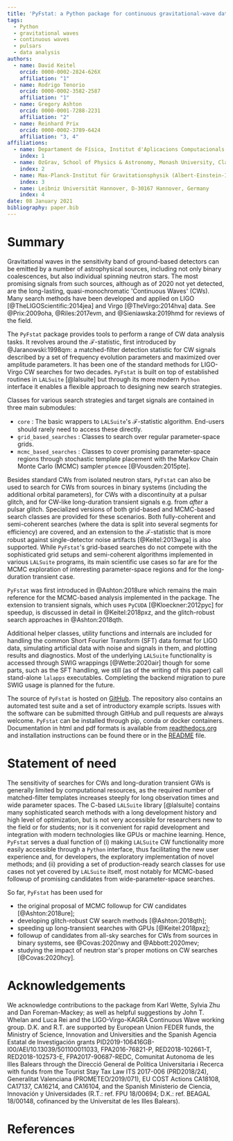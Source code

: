 ```yaml
---
title: 'PyFstat: a Python package for continuous gravitational-wave data analysis'
tags:
  - Python
  - gravitational waves
  - continuous waves
  - pulsars
  - data analysis
authors:
  - name: David Keitel
    orcid: 0000-0002-2824-626X
    affiliation: "1"
  - name: Rodrigo Tenorio
    orcid: 0000-0002-3582-2587
    affiliation: "1"
  - name: Gregory Ashton
    orcid: 0000-0001-7288-2231
    affiliation: "2"
  - name: Reinhard Prix
    orcid: 0000-0002-3789-6424
    affiliation: "3, 4"
affiliations:
  - name: Departament de Física, Institut d'Aplicacions Computacionals i de Codi Comunitari (IAC3), Universitat de les Illes Balears, and Institut d'Estudis Espacials de Catalunya (IEEC), Crta. Valldemossa km 7.5, E-07122 Palma, Spain
    index: 1
  - name: OzGrav, School of Physics & Astronomy, Monash University, Clayton 3800, Victoria, Australia
    index: 2
  - name: Max-Planck-Institut für Gravitationsphysik (Albert-Einstein-Institut), D-30167 Hannover, Germany
    index: 3
  - name: Leibniz Universität Hannover, D-30167 Hannover, Germany
    index: 4
date: 08 January 2021
bibliography: paper.bib
---
```


# Summary

Gravitational waves in the sensitivity band of ground-based detectors
can be emitted by a number of astrophysical sources,
including not only binary coalescences, but also individual spinning neutron stars.
The most promising signals from such sources,
although as of 2020 not yet detected,
are the long-lasting, quasi-monochromatic 'Continuous Waves' (CWs).
Many search methods have been developed and applied on
LIGO [@TheLIGOScientific:2014jea]
and Virgo [@TheVirgo:2014hva] data.
See @Prix:2009oha, @Riles:2017evm, and @Sieniawska:2019hmd for reviews of the field.

The `PyFstat` package provides tools
to perform a range of CW data analysis tasks.
It revolves around the $\mathcal{F}$-statistic,
first introduced by @Jaranowski:1998qm:
a matched-filter detection statistic for CW signals
described by a set of frequency evolution parameters
and maximized over amplitude parameters.
It has been one of the standard methods for LIGO-Virgo CW searches for two decades.
`PyFstat` is built on top of established routines
in `LALSuite` [@lalsuite]
but through its more modern `Python` interface
it enables a flexible approach to designing new search strategies.

Classes for various search strategies and target signals
are contained in three main submodules:

- `core` : The basic wrappers to `LALSuite`'s $\mathcal{F}$-statistic algorithm.
End-users should rarely need to access these directly.
- `grid_based_searches` : Classes to search over regular parameter-space grids.
- `mcmc_based_searches` : Classes to cover promising parameter-space regions
through stochastic template placement with the Markov Chain Monte Carlo (MCMC) sampler `ptemcee` [@Vousden:2015pte].

Besides standard CWs from isolated neutron stars, `PyFstat` can also be used
to search for CWs from sources in binary systems (including the additional orbital parameters),
for CWs with a discontinuity at a pulsar glitch,
and for CW-like long-duration transient signals e.g. from _after_ a pulsar glitch.
Specialized versions of both grid-based and MCMC-based search classes
are provided for these scenarios.
Both fully-coherent and semi-coherent searches
(where the data is split into several segments for efficiency)
are covered,
and an extension to the $\mathcal{F}$-statistic
that is more robust against single-detector noise artifacts
[@Keitel:2013wga]
is also supported.
While `PyFstat`'s grid-based searches do not compete with the sophisticated
grid setups and semi-coherent algorithms implemented in various `LALSuite` programs,
its main scientific use cases so far are for the MCMC exploration
of interesting parameter-space regions
and for the long-duration transient case.

`PyFstat` was first introduced in @Ashton:2018ure which remains the main reference
for the MCMC-based analysis implemented in the package.
The extension to transient signals, which uses `PyCUDA` [@Kloeckner:2012pyc] for speedup,
is discussed in detail in @Keitel:2018pxz,
and the glitch-robust search approaches in @Ashton:2018qth.

Additional helper classes, utility functions and internals are included for
handling the common Short Fourier Transform (SFT) data format for LIGO data,
simulating artificial data with noise and signals in them,
and plotting results and diagnostics.
Most of the underlying `LALSuite` functionality is accessed through SWIG wrappings [@Wette:2020air]
though for some parts, such as the SFT handling,
we still (as of the writing of this paper) call stand-alone `lalapps` executables.
Completing the backend migration to pure SWIG usage is planned for the future.

The source of `PyFstat` is hosted on [GitHub](https://github.com/PyFstat/PyFstat/).
The repository also contains an automated test suite
and a set of introductory example scripts.
Issues with the software can be submitted through GitHub
and pull requests are always welcome.
`PyFstat` can be installed through pip, conda or docker containers.
Documentation in html and pdf formats is available from [readthedocs.org](https://readthedocs.org/projects/pyfstat/)
and installation instructions can be found there
or in the [README](https://github.com/PyFstat/PyFstat/blob/master/README.md) file.


# Statement of need

The sensitivity of searches for CWs and long-duration transient GWs
is generally limited by computational resources,
as the required number of matched-filter templates increases steeply
for long observation times and wide parameter spaces.
The C-based `LALSuite` library [@lalsuite] contains many sophisticated search methods
with a long development history and high level of optimization,
but is not very accessible for researchers new to the field or for students;
nor is it convenient for rapid development and integration with modern technologies
like GPUs or machine learning.
Hence, `PyFstat` serves a dual function of
(i) making `LALSuite` CW functionality more easily accessible through a `Python` interface,
thus facilitating the new user experience and,
for developers, the exploratory implementation of novel methods;
and (ii) providing a set of production-ready search classes for use cases not yet covered by `LALSuite` itself,
most notably for MCMC-based followup of promising candidates from wide-parameter-space searches.

So far, `PyFstat` has been used for

- the original proposal of MCMC followup for CW candidates [@Ashton:2018ure];
- developing glitch-robust CW search methods [@Ashton:2018qth];
- speeding up long-transient searches with GPUs [@Keitel:2018pxz];
- followup of candidates from all-sky searches for CWs from sources in binary systems,
see @Covas:2020nwy and @Abbott:2020mev;
- studying the impact of neutron star's proper motions on CW searches [@Covas:2020hcy].

# Acknowledgements

We acknowledge contributions to the package from Karl Wette, Sylvia Zhu and Dan Foreman-Mackey;
as well as helpful suggestions by John T. Whelan and Luca Rei
and the LIGO-Virgo-KAGRA Continuous Wave working group.
D.K. and R.T. are supported by European Union FEDER funds, the Ministry of Science, 
Innovation and Universities and the Spanish Agencia Estatal de Investigación grants
PID2019-106416GB-I00/AEI/10.13039/501100011033,
FPA2016-76821-P,
RED2018-102661-T,
RED2018-102573-E,
FPA2017-90687-REDC,
Comunitat Autonoma de les Illes Balears through the Direcció General de Política Universitaria i Recerca with funds from the Tourist Stay Tax Law ITS 2017-006 (PRD2018/24),
Generalitat Valenciana (PROMETEO/2019/071),
EU COST Actions CA18108, CA17137, CA16214, and CA16104,
and the Spanish Ministerio de Ciencia, Innovación y Universidades
(R.T.: ref. FPU 18/00694;
D.K.: ref. BEAGAL 18/00148, cofinanced by the Universitat de les Illes Balears).

# References
